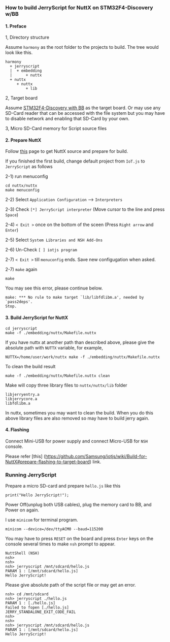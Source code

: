 
### How to build JerryScript for NuttX on STM32F4-Discovery w/BB

#### 1. Preface

1, Directory structure

Assume `harmony` as the root folder to the projects to build.
The tree would look like this.

```
harmony
  + jerryscript
  |  + embedding
  |      + nuttx
  + nuttx
     + nuttx
         + lib
```

2, Target board

Assume [STM32F4-Discovery with BB](http://www.st.com/web/en/catalog/tools/FM116/SC959/SS1532/LN1199/PF255417)
as the target board. Or may use any SD-Card reader that can be accessed with the file system but
you may have to disable network and enabling that SD-Card by your own.


3, Micro SD-Card memory for Script source files


#### 2. Prepare NuttX

Follow [this](https://bitbucket.org/seanshpark/nuttx/wiki/Home) page to get
NuttX source and prepare for build.

If you finished the first build, change default project from
`IoT.js` to `JerryScript` as follows


2-1) run menuconfig
```
cd nuttx/nuttx
make menuconfig
```
2-2) Select `Application Configuration` --> `Interpreters`

2-3) Check `[*] JerryScript interpreter` (Move cursor to the line and press `Space`)

2-4) `< Exit >` once on the bottom of the sceen (Press `Right arrow` and `Enter`)

2-5) Select `System Libraries and NSH Add-Ons`

2-6) Un-Check `[ ] iotjs program`

2-7) `< Exit >` till `menuconfig` ends. Save new configugation when asked.

2-7) `make` again
```
make
```

You may see this error, please continue below.

```
make: *** No rule to make target `lib/libfdlibm.a', needed by `pass2deps'.
Stop.
```

#### 3. Build JerryScript for NuttX

```
cd jerryscript
make -f ./embedding/nuttx/Makefile.nuttx
```

If you have nuttx at another path than described above, please give the absolute path
with `NUTTX` variable, for example,
```
NUTTX=/home/user/work/nuttx make -f ./embedding/nuttx/Makefile.nuttx
```

To clean the build result
```
make -f ./embedding/nuttx/Makefile.nuttx clean
```

Make will copy three library files to `nuttx/nuttx/lib` folder
```
libjerryentry.a
libjerrycore.a
libfdlibm.a
```

In nuttx, sometimes you may want to clean the build. When you do this
above library files are also removed so may have to build jerry again.


#### 4. Flashing

Connect Mini-USB for power supply and connect Micro-USB for `NSH` console.

Please refer [this]
(https://github.com/Samsung/iotjs/wiki/Build-for-NuttX#prepare-flashing-to-target-board) link.


### Running JerryScript

Prepare a micro SD-card and prepare `hello.js` like this

```
print("Hello JerryScript!");
```

Power Off(unplug both USB cables), plug the memory card to BB, and Power on again.

I use `minicom` for terminal program.

```
minicom --device=/dev/ttyACM0 --baud=115200
```


You may have to press `RESET` on the board and press `Enter` keys on the console
several times to make `nsh` prompt to appear.
```
NuttShell (NSH)
nsh>
nsh>
nsh> jerryscript /mnt/sdcard/hello.js
PARAM 1 : [/mnt/sdcard/hello.js]
Hello JerryScript!
```

Please give absolute path of the script file or may get an error.
```
nsh> cd /mnt/sdcard
nsh> jerryscript ./hello.js
PARAM 1 : [./hello.js]
Failed to fopen [./hello.js]
JERRY_STANDALONE_EXIT_CODE_FAIL
nsh>
nsh>
nsh> jerryscript /mnt/sdcard/hello.js
PARAM 1 : [/mnt/sdcard/hello.js]
Hello JerryScript!
```
